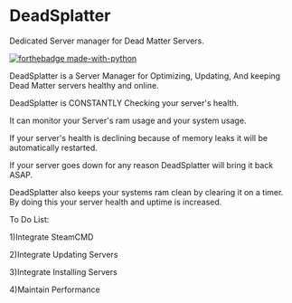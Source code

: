 # DeadSplatter
Dedicated Server manager for Dead Matter Servers.

[![forthebadge made-with-python](http://ForTheBadge.com/images/badges/made-with-python.svg)](https://www.python.org/)

DeadSplatter is a Server Manager for Optimizing, Updating, And keeping Dead Matter servers healthy and online.


DeadSplatter is CONSTANTLY Checking your server's health.

It can monitor your Server's ram usage and your system usage.

If your server's health is declining because of memory leaks it will be automatically restarted.

If your server goes down for any reason DeadSplatter will bring it back ASAP.

DeadSplatter also keeps your systems ram clean by clearing it on a timer. By doing this your server health and uptime is increased.


To Do List:

1)Integrate SteamCMD

2)Integrate Updating Servers

3)Integrate Installing Servers

4)Maintain Performance
